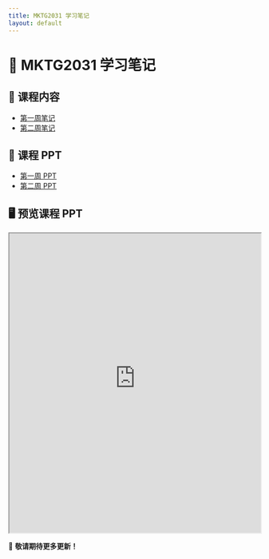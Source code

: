 ```yaml
---
title: MKTG2031 学习笔记
layout: default
---
```


# 📖 MKTG2031 学习笔记

## 📌 课程内容
- [第一周笔记](notes/week1.md)
- [第二周笔记](notes/week2.md)

## 📂 课程 PPT
- [第一周 PPT](ppt/week1.pptx)
- [第二周 PPT](ppt/week2.pptx)

## 🖥️ 预览课程 PPT
<iframe src="https://raw.githubusercontent.com/你的用户名/你的仓库名/main/ppt/week1.pdf" width="100%" height="600px"></iframe>

🚀 **敬请期待更多更新！**
